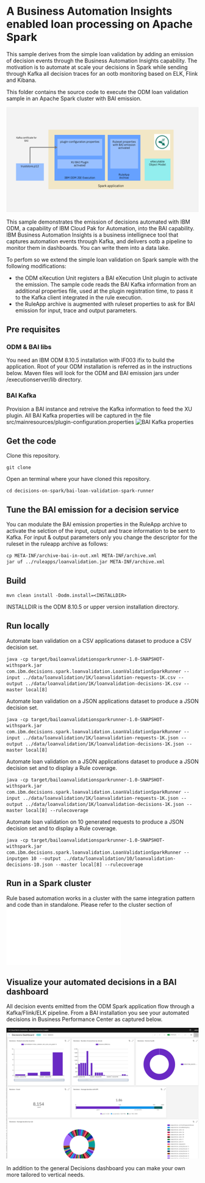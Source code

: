 # A Business Automation Insights enabled loan processing on Apache Spark
This sample derives from the simple loan validation by adding an emission of decision events through the Business Automation Insights capability.
The motivation is to automate at scale your decisions in Spark while sending through Kafka all decision traces for an ootb monitoring based on ELK, Flink and Kibana.

This folder contains the source code to execute the ODM loan validation sample in an Apache Spark cluster with BAI emission.

![Packaging](../docs/images/decisions-in-spark-with-bai.packaging.png "Packaging")

This sample demonstrates the emission of decisions automated with IBM ODM, a capability of IBM Cloud Pak for Automation, into the BAI capability.
IBM Business Automation Insights is a business intellignece tool that captures automation events through Kafka, and delivers ootb a pipeline to monitor them in dashboards. You can write them into a data lake.

To perfom so we extend the simple loan validation on Spark sample with the following modifications:
   * the ODM eXecution Unit registers a BAI eXecution Unit plugin to activate the emission. The sample code reads the BAI Kafka information from an additional properties file, used at the plugin registration time, to pass it to the Kafka client integrated in the rule execution.
   * the RuleApp archive is augmented with ruleset properties to ask for BAI emission for input, trace and output parameters.

## Pre requisites

### ODM & BAI libs
You need an IBM ODM 8.10.5 installation with IF003 ifix to build the application. Root of your ODM installation is referred as <INSTALLDIR> in the instructions below. Maven files will look for the ODM and BAI emission jars under <INSTALLDIR>/executionserver/lib directory.
  
### BAI Kafka
Provision a BAI instance and retreive the Kafka information to feed the XU plugin.
All BAI Kafka properties will be captured in the file src/mainresources/plugin-configuration.properties
![BAI Kafka properties](src/main/resources/plugin-configuration.properties "BAI Kafka properties")

## Get the code
Clone this repository.
```console
git clone
```
Open an terminal where your have cloned this repository.
```console
cd decisions-on-spark/bai-loan-validation-spark-runner
```

## Tune the BAI emission for a decision service
You can modulate the BAI emission properties in the RuleApp archive to activate the selction of the input, output and trace information to be sent to Kafka.
For input & output parameters only you change the descriptor for the ruleset in the ruleapp archive as follows:
```console
cp META-INF/archive-bai-in-out.xml META-INF/archive.xml
jar uf ../ruleapps/loanvalidation.jar META-INF/archive.xml 
```

## Build
```console
mvn clean install -Dodm.install=<INSTALLDIR>
```
INSTALLDIR is the ODM 8.10.5 or upper version installation directory.

## Run locally


Automate loan validation on a CSV applications dataset to produce a CSV decision set.
```console
java -cp target/bailoanvalidationsparkrunner-1.0-SNAPSHOT-withspark.jar com.ibm.decisions.spark.loanvalidation.LoanValidationSparkRunner --input ../data/loanvalidation/1K/loanvalidation-requests-1K.csv --output ../data/loanvalidation/1K/loanvalidation-decisions-1K.csv --master local[8]
```

Automate loan validation on a JSON applications dataset to produce a JSON decision set.
```console
java -cp target/bailoanvalidationsparkrunner-1.0-SNAPSHOT-withspark.jar com.ibm.decisions.spark.loanvalidation.LoanValidationSparkRunner --input ../data/loanvalidation/1K/loanvalidation-requests-1K.json --output ../data/loanvalidation/1K/loanvalidation-decisions-1K.json --master local[8]
```

Automate loan validation on a JSON applications dataset to produce a JSON decision set and to display a Rule coverage.
```console
java -cp target/bailoanvalidationsparkrunner-1.0-SNAPSHOT-withspark.jar com.ibm.decisions.spark.loanvalidation.LoanValidationSparkRunner --input ../data/loanvalidation/1K/loanvalidation-requests-1K.json --output ../data/loanvalidation/1K/loanvalidation-decisions-1K.json --master local[8] --rulecoverage
```

Automate loan validation on 10 generated requests to produce a JSON decision set and to display a Rule coverage.
```console
java -cp target/bailoanvalidationsparkrunner-1.0-SNAPSHOT-withspark.jar com.ibm.decisions.spark.loanvalidation.LoanValidationSparkRunner --inputgen 10 --output ../data/loanvalidation/10/loanvalidation-decisions-10.json --master local[8] --rulecoverage
```

## Run in a Spark cluster
Rule based automation works in a cluster with the same integration pattern and code than in standalone.
Please refer to the cluster section of ![simple runner](../simple-loan-validation-spark-runner/README.md "simple runner")

## Visualize your automated decisions in a BAI dashboard
All decision events emitted from the ODM Spark application flow through a Kafka/Flink/ELK pipeline. From a BAI installation you see your automated decisions in Business Performance Center as captured below. 

![Dashboard](../docs/images/bai-bpc-dashboard.png "Dashboard")

In addition to the general Decisions dashboard you can make your own more tailored to vertical needs.
